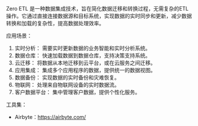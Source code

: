 Zero ETL 是一种数据集成技术，旨在简化数据迁移和转换过程，无需复杂的ETL操作。它通过直接连接数据源和目标系统，实现数据的实时同步和更新，减少数据转换和加载的复杂性，提高数据处理效率。

应用场景：

1. 实时分析： 需要实时更新数据的业务智能和实时分析系统。
2. 数据仓库： 快速加载数据到数据仓库，支持决策支持系统。
3. 云迁移： 将数据从本地迁移到云平台，或在云服务之间迁移。
4. 应用集成： 集成多个应用程序的数据，提供统一的数据视图。
5. 数据备份： 实现数据的实时备份和灾难恢复。
6. 物联网： 处理来自物联网设备的实时数据流。
7. 客户数据平台： 集中管理客户数据，提供个性化服务。

工具集：

- Airbyte：<https://airbyte.com/>